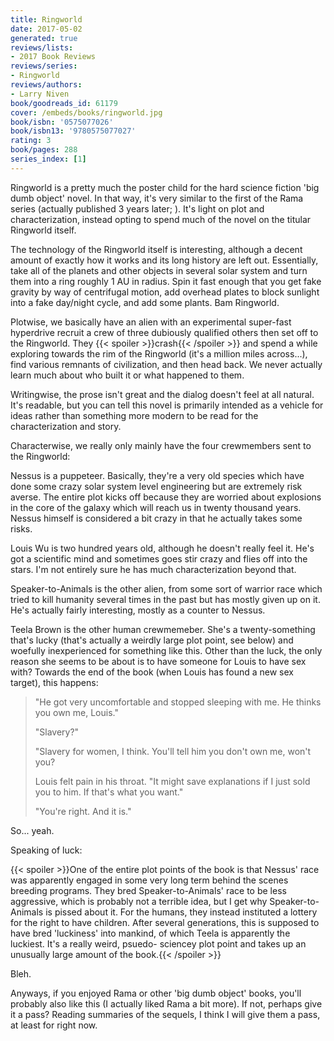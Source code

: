 ```yaml
---
title: Ringworld
date: 2017-05-02
generated: true
reviews/lists:
- 2017 Book Reviews
reviews/series:
- Ringworld
reviews/authors:
- Larry Niven
book/goodreads_id: 61179
cover: /embeds/books/ringworld.jpg
book/isbn: '0575077026'
book/isbn13: '9780575077027'
rating: 3
book/pages: 288
series_index: [1]
---
```

Ringworld is a pretty much the poster child for the hard science fiction 'big dumb object' novel. In that way, it's very similar to the first of the Rama series (actually published 3 years later;  ). It's light on plot and characterization, instead opting to spend much of the novel on the titular Ringworld itself.  

The technology of the Ringworld itself is interesting, although a decent amount of exactly how it works and its long history are left out. Essentially, take all of the planets and other objects in several solar system and turn them into a ring roughly 1 AU in radius. Spin it fast enough that you get fake gravity by way of centrifugal motion, add overhead plates to block sunlight into a fake day/night cycle, and add some plants. Bam Ringworld.  

<!--more-->

Plotwise, we basically have an alien with an experimental super-fast hyperdrive recruit a crew of three dubiously qualified others then set off to the Ringworld. They  {{< spoiler >}}crash{{< /spoiler >}}  and spend a while exploring towards the rim of the Ringworld (it's a million miles across...), find various remnants of civilization, and then head back. We never actually learn much about who built it or what happened to them.  

Writingwise, the prose isn't great and the dialog doesn't feel at all natural. It's readable, but you can tell this novel is primarily intended as a vehicle for ideas rather than something more modern to be read for the characterization and story.  

Characterwise, we really only mainly have the four crewmembers sent to the Ringworld:  

Nessus is a puppeteer. Basically, they're a very old species which have done some crazy solar system level engineering but are extremely risk averse. The entire plot kicks off because they are worried about explosions in the core of the galaxy which will reach us in twenty thousand years. Nessus himself is considered a bit crazy in that he actually takes some risks.  

Louis Wu is two hundred years old, although he doesn't really feel it. He's got a scientific mind and sometimes goes stir crazy and flies off into the stars. I'm not entirely sure he has much characterization beyond that.  

Speaker-to-Animals is the other alien, from some sort of warrior race which tried to kill humanity several times in the past but has mostly given up on it. He's actually fairly interesting, mostly as a counter to Nessus.  

Teela Brown is the other human crewmemeber. She's a twenty-something that's lucky (that's actually a weirdly large plot point, see below) and woefully inexperienced for something like this. Other than the luck, the only reason she seems to be about is to have someone for Louis to have sex with? Towards the end of the book (when Louis has found a new sex target), this happens:  

> "He got very uncomfortable and stopped sleeping with me. He thinks you own me, Louis."
>
> "Slavery?"
>
> "Slavery for women, I think. You'll tell him you don't own me, won't you?
>
> Louis felt pain in his throat. "It might save explanations if I just sold you to him. If that's what you want."
>
> "You're right. And it is."

So... yeah.  

Speaking of luck:  

{{< spoiler >}}One of the entire plot points of the book is that Nessus' race was apparently engaged in some very long term behind the scenes breeding programs. They bred   Speaker-to-Animals' race to be less aggressive, which is probably not a terrible idea, but I get why   Speaker-to-Animals is pissed about it. For the humans, they instead instituted a lottery for the right to have children. After several generations, this is supposed to have bred 'luckiness' into mankind,   of which Teela is apparently the luckiest. It's a really weird, psuedo- sciencey plot point and takes up an unusually large amount of the book.{{< /spoiler >}}  

Bleh.  

Anyways, if you enjoyed Rama or other 'big dumb object' books, you'll probably also like this (I actually liked Rama a bit more). If not, perhaps give it a pass? Reading summaries of the sequels, I think I will give them a pass, at least for right now.